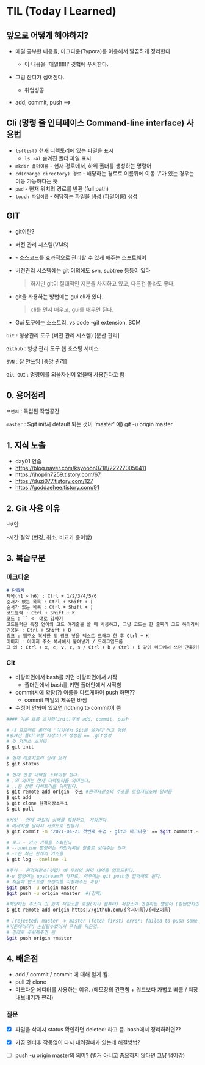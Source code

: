 #  TIL (Today I Learned)

## 앞으로 어떻게 해야하지?

* 매일 공부한 내용을, 마크다운(Typora)를 이용해서 깔끔하게 정리한다
  * 이 내용을 '매일!!!!!!' 깃헙에 푸시한다.
* 그럼 잔디가 심어진다.
  * 취업성공

* add, commit,  push  ==>



## Cli (명령 줄 인터페이스 **Command-line interface**) 사용법

* `ls(list)` 현재 디렉토리에 있는 파일을 표시
  * `ls -al` 숨겨진 폴더 파일 표시
* `mkdir 폴더이름` - 현재 경로에서, 하위 폴더를 생성하는 명령어
* `cd(change directory) 경로` - 해당하는 경로로 이름뒤에 이동 '/'가 있는 경우는 이동 가능하다는 뜻 
* `pwd` - 현재 위치의 경로를 반환 (full path)
* `touch 파일이름` - 해당하는 파일을 생성 (파일이름) 생성

## GIT

* git이란?

* 버전 관리 시스템(VMS)

* \- 소스코드를 효과적으로 관리할 수 있게 해주는 소프트웨어

* 버전관리 시스템에는 git 이외에도 svn, subtree 등등이 있다

  > 하지만 git이 절대적인 지분을 차지하고 있고, 다른건 몰라도 좋다.

* git을 사용하는 방법에는 gui cli가 있다.

  > cli를 먼저 배우고, gui를 배우면 된다.

* Gui 도구에는 소스트리, vs code -git extension, SCM



`Git` : 형상관리 도구 (버전 관리 시스템) [분산 관리]

`Github` : 형상 관리 도구 웹 호스팅 서비스

`SVN` : 잘 안쓰임 [중앙 관리]

`Git GUI` : 명령어를 외울자신이 없을때 사용한다고 함



## 0. 용어정리

`브랜치` : 독립된 작업공간

`master`  : $git init시 default 퇴는 것이 'master'
	예) git -u origin master



## 1. 지식 노출

* day01 연습
* https://blog.naver.com/ksyooon0718/222270056411
* https://jhoplin7259.tistory.com/67
* https://duzi077.tistory.com/127
* https://goddaehee.tistory.com/91



## 2. Git 사용 이유

-보안

-시간 절약 (변경, 취소, 비교가 용이함)



## 3. 복습부분



### 마크다운

```markdown
# 단축키
제목(h1 ~ h6) : Ctrl + 1/2/3/4/5/6
순서가 없는 목록 : Ctrl + Shift + [
순서가 있는 목록 : Ctrl + Shift + ]
코드블럭 : Ctrl + Shift + K
코드 : `` <- 얘로 감싸기
코드블럭은 특정 언어의 코드 여러줄을 쓸 때 사용하고, 그냥 코드는 한 줄짜리 코드 하이라이팅 할 떄 사용.
인용문 : Ctrl + Shift + Q
링크 : 웹주소 복사한 뒤 링크 넣을 텍스트 드래그 한 후 Ctrl + K
이미지 : 이미지 주소 복사해서 붙여넣기 / 드래그앱드롭
그 외 : Ctrl + x, c, v, z, s / Ctrl + b / Ctrl + i 같이 워드에서 쓰던 단축키들도 전부 사용 가능.
```



### Git

* 바탕화면에서 bash를 키면 바탕화면에서 시작
  * 폴더안에서 bash를 키면 폴더안에서 시작함
* commit시에 확장(?) 이름을 다르게하여  push 하면??
  *  commit 파일의 제목만 바뀜
* 수정이 안되어 있으면 nothing to commit이 뜸

```bash
#### 기본 흐름 초기화(init)후에 add, commit, push

# 내 프로젝트 폴더에 '여기에서 Git을 쓸거다'라고 명령
#숨겨진 폴더(로컬 저장소)가 생성됨 == .git생성
# 깃 저장소 초기화
$ git init

# 현재 레포지토리 상태 보기 
$ git status

# 현재 변경 내역을 스테이징 한다.
# .의 의미는 현재 디렉토리를 의미한다.
# ..은 상위 디렉토리를 의미한다.
$ git remote add origin  주소 #원격저장소의 주소를 로컬저장소에 알려줌
$ git add
$ git clone 원격저장소주소
$ git pull

#커밋 - 현재 파일의 상태를 확장하고, 저장한다.
# 메세지를 달아서 커밋으로 만들기
$ git commit -m '2021-04-21 첫번째 수업 - git과 마크다운' == $git commmit -m(message) '제목'

# 로그 - 커밋 기록을 조회한다
# --oneline 명령어는 커밋기록을 한줄로 보여주는 인자
# -1은 최근 한개의 커밋을 
$ git log --oneline -1

#푸쉬 - 원격저장소(깃헙) 에 우리의 커밋 내역을 업로드한다.
#-u 명령어는 upstream의 약자로, 이후에는 git push만 입력해도 된다.
# 처음에 업스트림 브랜치를 지정해주는 과정!
$git push -u origin master
$git push -u origin +master  #(강제)

#해당하는 주소의 깃 원격 저장소를 로컬(자기 컴퓨터) 저장소와 연결하는 명령어 (한번만치면 된다)
$ git remote add origin https://github.com/{유저이름}/{레포이름}

# [rejected] master -> master (fetch first) error: failed to push some refs to 해결법
#기존데이터가 손실될수있어서 푸쉬를 막은것.
# 강제로 푸쉬해주면 됨
$git push origin +master 
```



## 4. 배운점

- add / commit / commit 에 대해 알게 됨.
- pull 과 clone
- 마크다운 에디터를 사용하는 이유. (메모장의 간편함 + 워드보다 가볍고 빠름 / 저장 내보내기가 편리)



### 질문

- [x] 파일을 삭제시 status 확인하면 deleted: 라고 뜸. bash에서 정리하려면??

- [x] 가끔 엔터후 작동없이 다시 내려갈때가 있는데 해결방법?
- [ ] push -u origin master의 의미? (별거 아니고 중요하지 않다면 그냥 넘어감)

